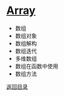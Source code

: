 # [Array](../../xmind/TypeScript.xmind)

+ 数组
+ 数组对象
+ 数组解构
+ 数组迭代
+ 多维数组
+ 数组在函数中使用
+ 数组方法

[返回目录](../../README.md)
